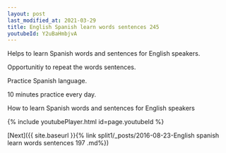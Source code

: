 ```yaml
---
layout: post
last_modified_at: 2021-03-29
title: English Spanish learn words sentences 245 
youtubeId: Y2uBaHmbjvA
---
```

 
 
Helps to learn Spanish words and sentences for English speakers.

Opportunitiy to repeat the words sentences. 

Practice Spanish language. 
 
10 minutes practice every day. 
 
How to learn Spanish words and sentences for English speakers 
 
{% include youtubePlayer.html id=page.youtubeId %}
 
 
[Next]({{ site.baseurl }}{% link  split1/_posts/2016-08-23-English spanish learn words sentences 197 .md%})
 
